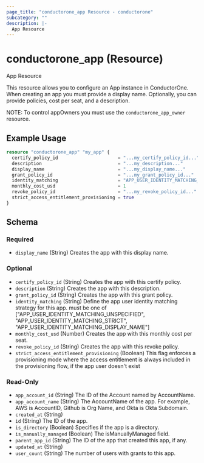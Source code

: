 ```yaml
---
page_title: "conductorone_app Resource - conductorone"
subcategory: ""
description: |-
  App Resource
---
```


# conductorone_app (Resource)

App Resource

This resource allows you to configure an App instance in ConductorOne.
When creating an app you must provide a display name. Optionally, you can provide policies, cost per seat, and a description.

NOTE: To control appOwners you must use the `conductorone_app_owner` resource.

## Example Usage

```terraform
resource "conductorone_app" "my_app" {
  certify_policy_id                      = "...my_certify_policy_id..."
  description                            = "...my_description..."
  display_name                           = "...my_display_name..."
  grant_policy_id                        = "...my_grant_policy_id..."
  identity_matching                      = "APP_USER_IDENTITY_MATCHING_DISPLAY_NAME"
  monthly_cost_usd                       = 1
  revoke_policy_id                       = "...my_revoke_policy_id..."
  strict_access_entitlement_provisioning = true
}
```

<!-- schema generated by tfplugindocs -->
## Schema

### Required

- `display_name` (String) Creates the app with this display name.

### Optional

- `certify_policy_id` (String) Creates the app with this certify policy.
- `description` (String) Creates the app with this description.
- `grant_policy_id` (String) Creates the app with this grant policy.
- `identity_matching` (String) Define the app user identity matching strategy for this app. must be one of ["APP_USER_IDENTITY_MATCHING_UNSPECIFIED", "APP_USER_IDENTITY_MATCHING_STRICT", "APP_USER_IDENTITY_MATCHING_DISPLAY_NAME"]
- `monthly_cost_usd` (Number) Creates the app with this monthly cost per seat.
- `revoke_policy_id` (String) Creates the app with this revoke policy.
- `strict_access_entitlement_provisioning` (Boolean) This flag enforces a provisioning mode where the access entitlement is always included in the provisioning flow, if the app user doesn't exist

### Read-Only

- `app_account_id` (String) The ID of the Account named by AccountName.
- `app_account_name` (String) The AccountName of the app. For example, AWS is AccountID, Github is Org Name, and Okta is Okta Subdomain.
- `created_at` (String)
- `id` (String) The ID of the app.
- `is_directory` (Boolean) Specifies if the app is a directory.
- `is_manually_managed` (Boolean) The isManuallyManaged field.
- `parent_app_id` (String) The ID of the app that created this app, if any.
- `updated_at` (String)
- `user_count` (String) The number of users with grants to this app.